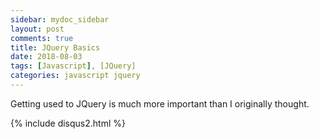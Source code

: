 ```yaml
---
sidebar: mydoc_sidebar
layout: post
comments: true
title: JQuery Basics
date: 2018-08-03
tags: [Javascript], [JQuery]
categories: javascript jquery
---
```


Getting used to JQuery is much more important than I originally thought.


{% include disqus2.html %}